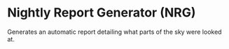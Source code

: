 # Nightly Report Generator (NRG)
Generates an automatic report detailing what parts of the sky were looked at.

~~~





